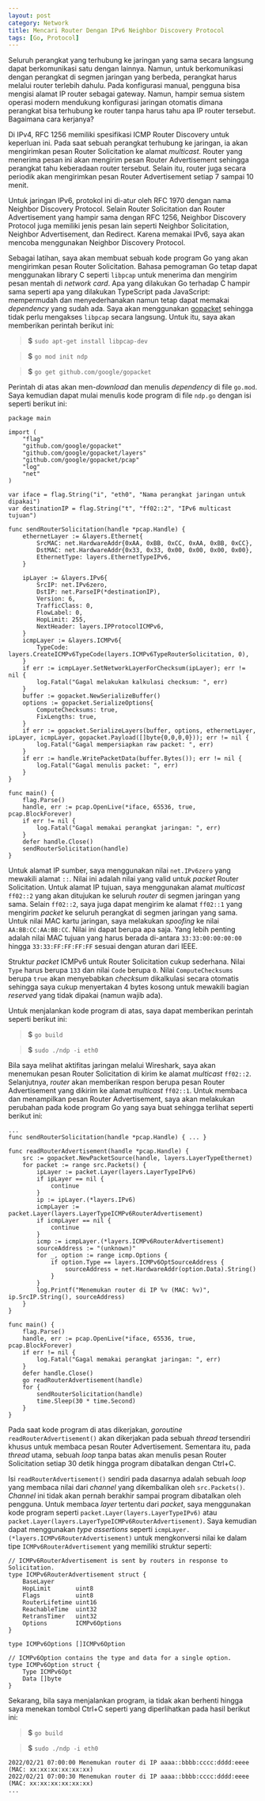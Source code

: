 ```yaml
---
layout: post
category: Network
title: Mencari Router Dengan IPv6 Neighbor Discovery Protocol
tags: [Go, Protocol]
---
```


Seluruh perangkat yang terhubung ke jaringan yang sama secara langsung dapat berkomunikasi satu dengan lainnya.  Namun, untuk berkomunikasi dengan perangkat di segmen jaringan yang berbeda, perangkat harus melalui router terlebih dahulu.  Pada konfigurasi manual, pengguna bisa mengisi alamat IP router sebagai gateway.  Namun, hampir semua sistem operasi modern mendukung konfigurasi jaringan otomatis dimana perangkat bisa terhubung ke router tanpa harus tahu apa IP router tersebut.  Bagaimana cara kerjanya?

Di IPv4, RFC 1256 memiliki spesifikasi ICMP Router Discovery untuk keperluan ini.  Pada saat sebuah perangkat terhubung ke jaringan, ia akan mengirimkan pesan Router Solicitation ke alamat *multicast*.  Router yang menerima pesan ini akan mengirim pesan Router Advertisement sehingga perangkat tahu keberadaan router tersebut.  Selain itu, router juga secara periodik akan mengirimkan pesan Router Advertisement setiap 7 sampai 10 menit.

Untuk jaringan IPv6, protokol ini di-atur oleh RFC 1970 dengan nama Neighbor Discovery Protocol.  Selain Router Solicitation dan Router Advertisement yang hampir sama dengan RFC 1256, Neighbor Discovery Protocol juga memiliki jenis pesan lain seperti Neighbor Solicitation, Neighbor Advertisement, dan Redirect.  Karena memakai IPv6, saya akan mencoba menggunakan Neighbor Discovery Protocol.

Sebagai latihan, saya akan membuat sebuah kode program Go yang akan mengirimkan pesan Router Solicitation.  Bahasa pemograman Go tetap dapat menggunakan library C seperti `libpcap` untuk menerima dan mengirim pesan mentah di *network card*.  Apa yang dilakukan Go terhadap C hampir sama seperti apa yang dilakukan TypeScript pada JavaScript: mempermudah dan menyederhanakan namun tetap dapat memakai *dependency* yang sudah ada.  Saya akan menggunakan [gopacket](https://github.com/google/gopacket) sehingga tidak perlu mengakses `libpcap` secara langsung.  Untuk itu, saya akan memberikan perintah berikut ini:

> <strong>$</strong> <code>sudo apt-get install libpcap-dev</code>

> <strong>$</strong> <code>go mod init ndp</code>

> <strong>$</strong> <code>go get github.com/google/gopacket</code>

Perintah di atas akan men-*download* dan menulis *dependency* di file `go.mod`.  Saya kemudian dapat mulai menulis kode program di file `ndp.go` dengan isi seperti berikut ini:

```golang
package main

import (
	"flag"
	"github.com/google/gopacket"
	"github.com/google/gopacket/layers"
	"github.com/google/gopacket/pcap"
	"log"
	"net"
)

var iface = flag.String("i", "eth0", "Nama perangkat jaringan untuk dipakai")
var destinationIP = flag.String("t", "ff02::2", "IPv6 multicast tujuan")

func sendRouterSolicitation(handle *pcap.Handle) {
	ethernetLayer := &layers.Ethernet{
		SrcMAC: net.HardwareAddr{0xAA, 0xBB, 0xCC, 0xAA, 0xBB, 0xCC},
		DstMAC: net.HardwareAddr{0x33, 0x33, 0x00, 0x00, 0x00, 0x00},
		EthernetType: layers.EthernetTypeIPv6,
	}

	ipLayer := &layers.IPv6{
		SrcIP: net.IPv6zero,
		DstIP: net.ParseIP(*destinationIP),
		Version: 6,
		TrafficClass: 0,
		FlowLabel: 0,
		HopLimit: 255,
		NextHeader: layers.IPProtocolICMPv6,
	}
	icmpLayer := &layers.ICMPv6{
		TypeCode: layers.CreateICMPv6TypeCode(layers.ICMPv6TypeRouterSolicitation, 0),
	}
	if err := icmpLayer.SetNetworkLayerForChecksum(ipLayer); err != nil {
		log.Fatal("Gagal melakukan kalkulasi checksum: ", err)
	}
	buffer := gopacket.NewSerializeBuffer()
	options := gopacket.SerializeOptions{
		ComputeChecksums: true,
		FixLengths: true,
	}
	if err := gopacket.SerializeLayers(buffer, options, ethernetLayer, ipLayer, icmpLayer, gopacket.Payload([]byte{0,0,0,0})); err != nil {
		log.Fatal("Gagal mempersiapkan raw packet: ", err)
	}
	if err := handle.WritePacketData(buffer.Bytes()); err != nil {
		log.Fatal("Gagal menulis packet: ", err)
	}
}

func main() {
	flag.Parse()
	handle, err := pcap.OpenLive(*iface, 65536, true, pcap.BlockForever)
	if err != nil {
		log.Fatal("Gagal memakai perangkat jaringan: ", err)
	}
	defer handle.Close()
	sendRouterSolicitation(handle)
}
```

Untuk alamat IP sumber, saya menggunakan nilai `net.IPv6zero` yang mewakili alamat `::`.  Nilai ini adalah nilai yang valid untuk *packet* Router Solicitation.  Untuk alamat IP tujuan, saya menggunakan alamat *multicast* `ff02::2` yang akan ditujukan ke seluruh *router* di segmen jaringan yang sama.  Selain `ff02::2`, saya juga dapat mengirim ke alamat `ff02::1` yang mengirim *packet* ke seluruh perangkat di segmen jaringan yang sama.  Untuk nilai MAC kartu jaringan, saya melakukan *spoofing* ke nilai `AA:BB:CC:AA:BB:CC`.  Nilai ini dapat berupa apa saja.  Yang lebih penting adalah nilai MAC tujuan yang harus berada di-antara `33:33:00:00:00:00` hingga `33:33:FF:FF:FF:FF` sesuai dengan aturan dari IEEE.

Struktur *packet* ICMPv6 untuk Router Solicitation cukup sederhana.  Nilai `Type` harus berupa `133` dan nilai `Code` berupa `0`.  Nilai `ComputeChecksums` berupa `true` akan menyebabkan *checksum* dikalkulasi secara otomatis sehingga saya cukup menyertakan 4 bytes kosong untuk mewakili bagian *reserved* yang tidak dipakai (namun wajib ada).

Untuk menjalankan kode program di atas, saya dapat memberikan perintah seperti berikut ini:

> <strong>$</strong> <code>go build</code>

> <strong>$</strong> <code>sudo ./ndp -i eth0</code>

Bila saya melihat aktifitas jaringan melalui Wireshark, saya akan menemukan pesan Router Solicitation di kirim ke alamat *multicast* `ff02::2`.  Selanjutnya, *router* akan memberikan respon berupa pesan Router Advertisement yang dikirim ke alamat *multicast* `ff02::1`.  Untuk membaca dan menampilkan pesan Router Advertisement, saya akan melakukan perubahan pada kode program Go yang saya buat sehingga terlihat seperti berikut ini:

```golang
...
func sendRouterSolicitation(handle *pcap.Handle) { ... }

func readRouterAdvertisement(handle *pcap.Handle) {
	src := gopacket.NewPacketSource(handle, layers.LayerTypeEthernet)
	for packet := range src.Packets() {
		ipLayer := packet.Layer(layers.LayerTypeIPv6)
		if ipLayer == nil {
			continue
		}
		ip := ipLayer.(*layers.IPv6)
		icmpLayer := packet.Layer(layers.LayerTypeICMPv6RouterAdvertisement)
		if icmpLayer == nil {
			continue
		}
		icmp := icmpLayer.(*layers.ICMPv6RouterAdvertisement)
		sourceAddress := "(unknown)"
		for _, option := range icmp.Options {
			if option.Type == layers.ICMPv6OptSourceAddress {
				sourceAddress = net.HardwareAddr(option.Data).String()
			}
		}
		log.Printf("Menemukan router di IP %v (MAC: %v)", ip.SrcIP.String(), sourceAddress)
	}
}

func main() {
	flag.Parse()
	handle, err := pcap.OpenLive(*iface, 65536, true, pcap.BlockForever)
	if err != nil {
		log.Fatal("Gagal memakai perangkat jaringan: ", err)
	}
	defer handle.Close()
	go readRouterAdvertisement(handle)
	for {
		sendRouterSolicitation(handle)
		time.Sleep(30 * time.Second)
	}
}

```

Pada saat kode program di atas dikerjakan, *goroutine* `readRouterAdvertisement()` akan dikerjakan pada sebuah *thread* tersendiri khusus untuk membaca pesan Router Advertisement.  Sementara itu, pada *thread* utama, sebuah *loop* tanpa batas akan menulis pesan Router Solicitation setiap 30 detik hingga program dibatalkan dengan Ctrl+C.

Isi `readRouterAdvertisement()` sendiri pada dasarnya adalah sebuah *loop* yang membaca nilai dari *channel* yang dikembalikan oleh `src.Packets()`.  *Channel* ini tidak akan pernah berakhir sampai program dibatalkan oleh pengguna.  Untuk membaca *layer* tertentu dari *packet*, saya menggunakan kode program seperti `packet.Layer(layers.LayerTypeIPv6)` atau `packet.Layer(layers.LayerTypeICMPv6RouterAdvertisement)`.  Saya kemudian dapat menggunakan *type assertions* seperti `icmpLayer.(*layers.ICMPv6RouterAdvertisement)` untuk mengkonversi nilai ke dalam tipe `ICMPv6RouterAdvertisement` yang memiliki struktur seperti:

```golang
// ICMPv6RouterAdvertisement is sent by routers in response to Solicitation.
type ICMPv6RouterAdvertisement struct {
	BaseLayer
	HopLimit       uint8
	Flags          uint8
	RouterLifetime uint16
	ReachableTime  uint32
	RetransTimer   uint32
	Options        ICMPv6Options
}

type ICMPv6Options []ICMPv6Option

// ICMPv6Option contains the type and data for a single option.
type ICMPv6Option struct {
	Type ICMPv6Opt
	Data []byte
}
```

Sekarang, bila saya menjalankan program, ia tidak akan berhenti hingga saya menekan tombol Ctrl+C seperti yang diperlihatkan pada hasil berikut ini:

> <strong>$</strong> <code>go build</code>

> <strong>$</strong> <code>sudo ./ndp -i eth0</code>

```
2022/02/21 07:00:00 Menemukan router di IP aaaa::bbbb:cccc:dddd:eeee (MAC: xx:xx:xx:xx:xx:xx)
2022/02/21 07:00:30 Menemukan router di IP aaaa::bbbb:cccc:dddd:eeee (MAC: xx:xx:xx:xx:xx:xx)
...
```